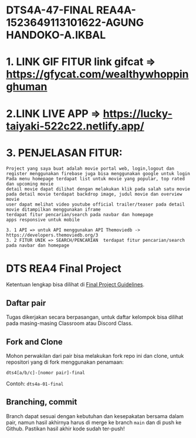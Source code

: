 # DTS4A-47-FINAL REA4A-1523649113101622-AGUNG HANDOKO-A.IKBAL

 # 1. LINK GIF FITUR link gifcat => https://gfycat.com/wealthywhoppinghuman

 # 2.LINK LIVE APP => https://lucky-taiyaki-522c22.netlify.app/

 # 3. PENJELASAN FITUR:
    Project yang saya buat adalah movie portal web, login,logout dan register menggunakan firebase juga bisa menggunakan google untuk login
    Pada menu homepage terdapat list untuk movie yang popular, top rated dan upcoming movie
    detail movie dapat dilihat dengan melakukan klik pada salah satu movie
    pada detail movie terdapat backdrop image, judul movie dan overview movie
    user dapat melihat video youtube official trailer/teaser pada detail movie ditampilkan menggunakan iframe
    terdapat fitur pencarian/search pada navbar dan homepage
    apps responsive untuk mobile

    3. 1 API => untuk API menggunakan API Themoviedb -> https://developers.themoviedb.org/3
    3. 2 FITUR UNIK => SEARCH/PENCARIAN  terdapat fitur pencarian/search pada navbar dan homepage



# DTS REA4 Final Project

Ketentuan lengkap bisa dilihat di [Final Project Guidelines](https://docs.google.com/document/d/122KyWNQ4xxU4aFwWbM4vIfH7LM4AH2CZEZa3YsEHjCk). 

## Daftar pair

Tugas dikerjakan secara berpasangan, untuk daftar kelompok bisa dilihat pada masing-masing Classroom atau Discord Class.

## Fork and Clone

Mohon perwakilan dari pair bisa melakukan fork repo ini dan clone, untuk repositori yang di fork menggunakan penamaan:

`dts4[a/b/c]-[nomor pair]-final`

Contoh: `dts4a-01-final`

## Branching, commit

Branch dapat sesuai dengan kebutuhan dan kesepakatan bersama dalam pair, namun hasil akhirnya harus di merge ke branch `main` dan di push ke Github. Pastikan hasil akhir kode sudah ter-push!